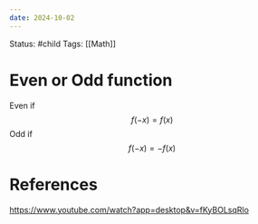```yaml
---
date: 2024-10-02
---
```


Status: #child 
Tags: [[Math]]
# Even or Odd function
Even if
$$f(-x) = f(x)$$
Odd if 
$$f(-x) = -f(x)$$
# References
https://www.youtube.com/watch?app=desktop&v=fKyBOLsqRlo